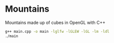 # Mountains
Mountains made up of cubes in OpenGL with C++

```bash
g++ main.cpp -o main -lglfw -lGLEW -lGL -lm -ldl
./main
```
